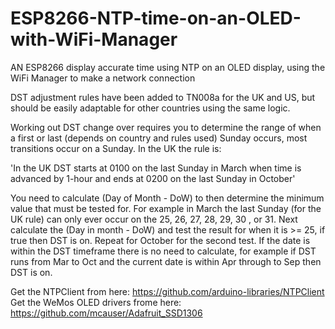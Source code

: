 # ESP8266-NTP-time-on-an-OLED-with-WiFi-Manager
AN ESP8266 display accurate time using NTP on an OLED display, using the WiFi Manager to make a network connection

DST adjustment rules have been added to TN008a for the UK and US, but should be easily adaptable for other countries using the same logic.

Working out DST change over requires you to determine the range of when a first or last (depends on country and rules used) Sunday occurs, most transitions occur on a Sunday. In the UK the rule is:

'In the UK DST starts at 0100 on the last Sunday in March when time is advanced by 1-hour and ends at 0200 on the last Sunday in October'

You need to calculate (Day of Month - DoW) to then determine the minimum value that must be tested for. For example in March the last Sunday (for the UK rule) can only ever occur on the 25, 26, 27, 28, 29, 30 , or 31. Next calculate the (Day in month - DoW) and test the result for when it is >= 25, if true then DST is on. Repeat for October for the second test. If the date is within the DST timeframe there is no need to calculate, for example if DST runs from Mar to Oct and the current date is within Apr through to Sep then DST is on.

Get the NTPClient from here: https://github.com/arduino-libraries/NTPClient
Get the WeMos OLED drivers frome here: https://github.com/mcauser/Adafruit_SSD1306
